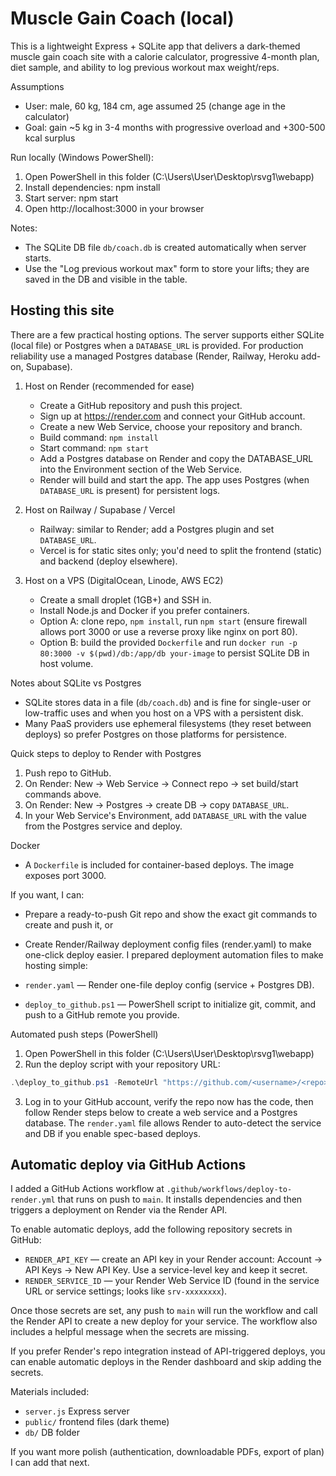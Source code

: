 # Muscle Gain Coach (local)

This is a lightweight Express + SQLite app that delivers a dark-themed muscle gain coach site with a calorie calculator, progressive 4-month plan, diet sample, and ability to log previous workout max weight/reps.

Assumptions
- User: male, 60 kg, 184 cm, age assumed 25 (change age in the calculator)
- Goal: gain ~5 kg in 3-4 months with progressive overload and +300-500 kcal surplus

Run locally (Windows PowerShell):

1. Open PowerShell in this folder (C:\Users\User\Desktop\rsvg1\webapp)
2. Install dependencies: npm install
3. Start server: npm start
4. Open http://localhost:3000 in your browser

Notes:
- The SQLite DB file `db/coach.db` is created automatically when server starts.
- Use the "Log previous workout max" form to store your lifts; they are saved in the DB and visible in the table.

Hosting this site
------------------

There are a few practical hosting options. The server supports either SQLite (local file) or Postgres when a `DATABASE_URL` is provided. For production reliability use a managed Postgres database (Render, Railway, Heroku add-on, Supabase).

1) Host on Render (recommended for ease)
	- Create a GitHub repository and push this project.
	- Sign up at https://render.com and connect your GitHub account.
	- Create a new Web Service, choose your repository and branch.
	- Build command: `npm install`
	- Start command: `npm start`
	- Add a Postgres database on Render and copy the DATABASE_URL into the Environment section of the Web Service.
	- Render will build and start the app. The app uses Postgres (when `DATABASE_URL` is present) for persistent logs.

2) Host on Railway / Supabase / Vercel
	- Railway: similar to Render; add a Postgres plugin and set `DATABASE_URL`.
	- Vercel is for static sites only; you'd need to split the frontend (static) and backend (deploy elsewhere).

3) Host on a VPS (DigitalOcean, Linode, AWS EC2)
	- Create a small droplet (1GB+) and SSH in.
	- Install Node.js and Docker if you prefer containers.
	- Option A: clone repo, `npm install`, run `npm start` (ensure firewall allows port 3000 or use a reverse proxy like nginx on port 80).
	- Option B: build the provided `Dockerfile` and run `docker run -p 80:3000 -v $(pwd)/db:/app/db your-image` to persist SQLite DB in host volume.

Notes about SQLite vs Postgres
- SQLite stores data in a file (`db/coach.db`) and is fine for single-user or low-traffic uses and when you host on a VPS with a persistent disk.
- Many PaaS providers use ephemeral filesystems (they reset between deploys) so prefer Postgres on those platforms for persistence.

Quick steps to deploy to Render with Postgres
1. Push repo to GitHub.
2. On Render: New -> Web Service -> Connect repo -> set build/start commands above.
3. On Render: New -> Postgres -> create DB -> copy `DATABASE_URL`.
4. In your Web Service's Environment, add `DATABASE_URL` with the value from the Postgres service and deploy.

Docker
- A `Dockerfile` is included for container-based deploys. The image exposes port 3000.

If you want, I can:
- Prepare a ready-to-push Git repo and show the exact git commands to create and push it, or
- Create Render/Railway deployment config files (render.yaml) to make one-click deploy easier.
I prepared deployment automation files to make hosting simple:

- `render.yaml` — Render one-file deploy config (service + Postgres DB).
- `deploy_to_github.ps1` — PowerShell script to initialize git, commit, and push to a GitHub remote you provide.

Automated push steps (PowerShell)
1. Open PowerShell in this folder (C:\Users\User\Desktop\rsvg1\webapp)
2. Run the deploy script with your repository URL:

```powershell
.\deploy_to_github.ps1 -RemoteUrl "https://github.com/<username>/<repo>.git"
```

3. Log in to your GitHub account, verify the repo now has the code, then follow Render steps below to create a web service and a Postgres database. The `render.yaml` file allows Render to auto-detect the service and DB if you enable spec-based deploys.

Automatic deploy via GitHub Actions
---------------------------------

I added a GitHub Actions workflow at `.github/workflows/deploy-to-render.yml` that runs on push to `main`. It installs dependencies and then triggers a deployment on Render via the Render API.

To enable automatic deploys, add the following repository secrets in GitHub:

- `RENDER_API_KEY` — create an API key in your Render account: Account → API Keys → New API Key. Use a service-level key and keep it secret.
- `RENDER_SERVICE_ID` — your Render Web Service ID (found in the service URL or service settings; looks like `srv-xxxxxxxx`).

Once those secrets are set, any push to `main` will run the workflow and call the Render API to create a new deploy for your service. The workflow also includes a helpful message when the secrets are missing.

If you prefer Render's repo integration instead of API-triggered deploys, you can enable automatic deploys in the Render dashboard and skip adding the secrets.

Materials included:
- `server.js` Express server
- `public/` frontend files (dark theme)
- `db/` DB folder

If you want more polish (authentication, downloadable PDFs, export of plan) I can add that next.
